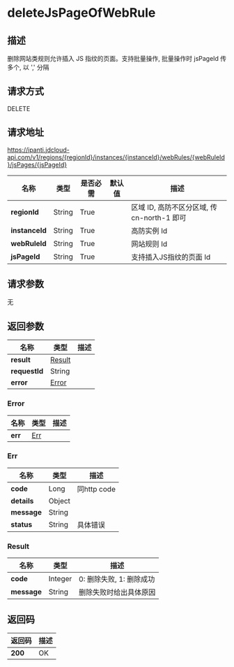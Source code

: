 # deleteJsPageOfWebRule


## 描述
删除网站类规则允许插入 JS 指纹的页面。支持批量操作, 批量操作时 jsPageId 传多个, 以 ',' 分隔

## 请求方式
DELETE

## 请求地址
https://ipanti.jdcloud-api.com/v1/regions/{regionId}/instances/{instanceId}/webRules/{webRuleId}/jsPages/{jsPageId}

|名称|类型|是否必需|默认值|描述|
|---|---|---|---|---|
|**regionId**|String|True| |区域 ID, 高防不区分区域, 传 cn-north-1 即可|
|**instanceId**|String|True| |高防实例 Id|
|**webRuleId**|String|True| |网站规则 Id|
|**jsPageId**|String|True| |支持插入JS指纹的页面 Id|

## 请求参数
无


## 返回参数
|名称|类型|描述|
|---|---|---|
|**result**|[Result](deletejspageofwebrule#result)| |
|**requestId**|String| |
|**error**|[Error](deletejspageofwebrule#error)| |

### <div id="error">Error</div>
|名称|类型|描述|
|---|---|---|
|**err**|[Err](deletejspageofwebrule#err)| |
### <div id="err">Err</div>
|名称|类型|描述|
|---|---|---|
|**code**|Long|同http code|
|**details**|Object| |
|**message**|String| |
|**status**|String|具体错误|
### <div id="result">Result</div>
|名称|类型|描述|
|---|---|---|
|**code**|Integer|0: 删除失败, 1: 删除成功|
|**message**|String|删除失败时给出具体原因|

## 返回码
|返回码|描述|
|---|---|
|**200**|OK|
